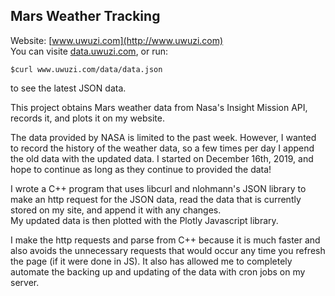 ## Mars Weather Tracking  
Website: [www.uwuzi.com](http://www.uwuzi.com)  
You can visite [data.uwuzi.com](http://data.uwuzi.com), or run:  

    $curl www.uwuzi.com/data/data.json  
to see the latest JSON data. 

This project obtains Mars weather data from Nasa's Insight Mission API, records it, and plots it on my website.  

The data provided by NASA is limited to the past week. However, I wanted to record the history of the weather data, so a few times per day I append the old data with the updated data. I started on December 16th, 2019, and hope to continue as long as they continue to provided the data!  

I wrote a C++ program that uses libcurl and nlohmann's JSON library to make an http request for the JSON data, read the data that is currently stored on my site, and append it with any changes.  
My updated data is then plotted with the Plotly Javascript library.  

I make the http requests and parse from C++ because it is much faster and also avoids the unnecessary requests that would occur any time you refresh the page (if it were done in JS). It also has allowed me to completely automate the backing up and updating of the data with cron jobs on my server. 
